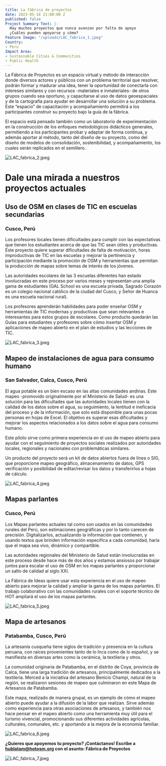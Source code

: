 ```yaml
---
title: La fábrica de proyectos
date: 2023-05-16 21:08:00 Z
published: false
Project Summary Text: |-
  Hay muchos proyectos que nunca avanzan por falta de apoyo
  ¿Cuáles pueden apoyarse y cómo?
Feature Image: "/uploads/LAC_fabrica_1.jpeg"
Country:
- Peru
Impact Area:
- Sustainable Cities & Communities
- Public Health
---
```


La Fábrica de Proyectos es un espacio virtual y método de interacción donde diversos actores y públicos con un problema territorial que resolver, podrán formar y madurar una idea, tener la oportunidad de conectarla con intereses similares y con recursos -materiales e inmateriales- de otros grupos cuando sea oportuno, y capacitarse al uso de datos geoespaciales y de la cartografía para ayudar en desarrollar una solución a su problema. Este “espacio” de capacitación y acompañamiento permitirá a los participantes construir su proyecto bajo la guía de la fábrica. 

El espacio está pensado también como un laboratorio de experimentación en la construcción de los enfoques metodológicos didácticos generales, permitiendo a los participantes probar y adaptar de forma continua, y además aportar al método, tanto del diseño de su proyecto, como del diseño de modelos de consolidación, sostenibilidad, y acompañamiento, los cuales serán replicados en el semillero. 

![LAC_fabrica_2.jpeg](/uploads/LAC_fabrica_2.jpeg)

# Dale una mirada a nuestros proyectos actuales

## Uso de OSM en clases de TIC en escuelas secundarias
### Cusco, Perú

Los profesores locales tienen dificultades para cumplir con las expectativas que tienen los estudiantes acerca de que las TIC sean útiles y productivas. Este proyecto quiere superar dificultades de falta de motivación, horas improductivas de TIC en las escuelas y mejorar la pertinencia y participación mediante la promoción de OSM y herramientas que permitan la producción de mapas sobre temas de interés de los jóvenes.

Las autoridades escolares de las 3 escuelas diferentes han estado involucradas en este proceso por varios meses y representan una amplia gama de estudiantes (GAL School es una escuela privada, Sagrado Corazón es un colegio nacional católico de la ciudad del Cusco, y Señor de Huanca es una escuela nacional rural).

Los profesores aprenderán habilidades para poder enseñar OSM y herramientas de TIC modernas y productivas que sean relevantes e interesantes para estos grupos de escolares. Como producto quedarán las Guías para estudiantes y profesores sobre cómo insertar OSM y aplicaciones de mapeo abierto en el plan de estudios y las lecciones de TIC.

![LAC_fabrica_3.jpeg](/uploads/LAC_fabrica_3.jpeg)

## Mapeo de instalaciones de agua para consumo humano
### San Salvador, Calca, Cusco, Perú

El agua potable es un bien escaso en las altas comunidades andinas. Este mapeo -promovido originalmente por el Ministerio de Salud- es una solución para las dificultades que las autoridades locales tienen con la calidad de los datos sobre el agua, su seguimiento, la lentitud e ineficacia del proceso y de la información, que solo está disponible para unas pocas personas en hojas de Excel. El objetivo es superar esas dificultades y mejorar los aspectos relacionados a los datos sobre el agua para consumo humano.

Este piloto sirve como primera experiencia en el uso de mapeo abierto para ayudar con el seguimiento de proyectos sociales realizados por autoridades locales, regionales y nacionales con problemáticas similares.

Un producto del proyecto será un kit de datos abiertos fuera de línea o SIG, que proporcione mapeo geográfico, almacenamiento de datos, GPS verificación y posibilidad de editar/revisar los datos y transferirlos a hojas de cálculo.

![LAC_fabrica_4.jpeg](/uploads/LAC_fabrica_4.jpeg)

## Mapas parlantes
### Cusco, Perú

Los Mapas parlantes actuales tal como son usados en las comunidades rurales del Perú, son estimaciones geográficas y por lo tanto carecen de precisión. Digitalizarlos, actualizando la información que contienen, y usando textos que brinden información específica a cada comunidad, haría que el mapa sea vivo, dinámico y compartible.

Las autoridades regionales del Ministerio de Salud están involucradas en este proceso desde hace más de dos años y estamos ansiosos por trabajar juntos para escalar el uso de OSM en los mapas parlantes y proporcionar un salto de calidad al siglo XXI.

La Fábrica de Ideas quiere usar esta experiencia en el uso de mapeo abierto para mejorar la calidad y ampliar la gama de los mapas parlantes. El trabajo colaborativo con las comunidades rurales con el soporte técnico de HOT ampliará el uso de los mapas parlantes.

![LAC_fabrica_5.jpeg](/uploads/LAC_fabrica_5.jpeg)

## Mapa de artesanos
### Patabamba, Cusco, Perú

La artesanía cusqueña tiene siglos de tradición y presencia en la cultura peruana, con raíces provenientes tanto de lo Inca como de lo español, y se manifiesta en diversas artes como la cerámica, la textilería y otros.

La comunidad originaria de Patabamba, en el distrito de Coya, provincia de Calca, tiene una larga tradición de artesanos, principalmente dedicados a la textilería. Merced a la iniciativa del artesano Benicio Champi, natural de la región, se realizaron sesiones de mapeo que culminaron en este Mapa de Artesanos de Patabamba.

Este mapa, realizado de manera grupal, es un ejemplo de cómo el mapeo abierto puede ayudar a la difusión de la labor que realizan. Sirve además como experiencia para otras asociaciones de artesanos, y también nos hace pensar en el mapeo abierto como una herramienta muy útil para el turismo vivencial, promocionando sus diferentes actividades agrícolas, culturales, comunales, etc. y aportando a la mejora de la economía familiar.

![LAC_fabrica_6.jpeg](/uploads/LAC_fabrica_6.jpeg)

**¿Quieres que apoyemos tu proyecto?
¡Contáctanos!
Escribe a [hublatam@hotosm.org](hublatam@hotosm.org) con el asunto:
Fábrica de Proyectos**

![LAC_fabrica_7.jpeg](/uploads/LAC_fabrica_7.jpeg)